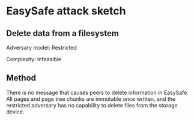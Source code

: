 # EasySafe attack sketch
## Delete data from a filesystem

Adversary model: Restricted

Complexity: Infeasible

## Method
There is no message that causes peers to delete information in EasySafe. All pages and page tree chunks are immutable once written, and the restricted adversary has no capability to delete files from the storage device.
